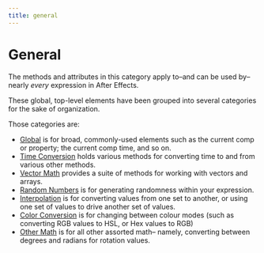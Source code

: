 ```yaml
---
title: general
---
```


# General

The methods and attributes in this category apply to–and can be used by–nearly *every* expression in After Effects.

These global, top-level elements have been grouped into several categories for the sake of organization.

Those categories are:

- [Global](.././global) is for broad, commonly-used elements such as the current comp or property; the current comp time, and so on.
- [Time Conversion](.././time-conversion) holds various methods for converting time to and from various other methods.
- [Vector Math](.././vector-math) provides a suite of methods for working with vectors and arrays.
- [Random Numbers](.././random-numbers) is for generating randomness within your expression.
- [Interpolation](.././interpolation) is for converting values from one set to another, or using one set of values to drive another set of values.
- [Color Conversion](.././color-conversion) is for changing between colour modes (such as converting RGB values to HSL, or Hex values to RGB)
- [Other Math](.././other-math) is for all other assorted math– namely, converting between degrees and radians for rotation values.
